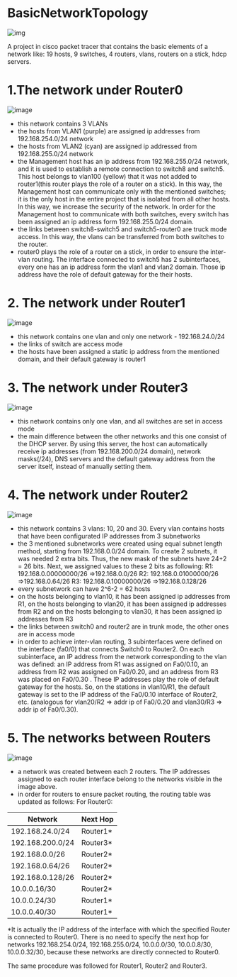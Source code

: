 # BasicNetworkTopology
 ![img](https://github.com/adrianvirlan200/BasicNetworkTopology/assets/74298808/4031cad4-73b5-4a5f-83bf-e1a4bea4a507)
 
 A project in cisco packet tracer that contains the basic elements of a network like: 19 hosts, 9 switches, 4 routers, vlans, routers on a stick, hdcp servers.

# 1.The network under Router0
![image](https://github.com/adrianvirlan200/BasicNetworkTopology/assets/74298808/cdded73e-168f-4323-b469-1dd575885855)

- this network contains 3 VLANs
- the hosts from VLAN1 (purple) are assigned ip addresses from 192.168.254.0/24 network
- the hosts from VLAN2 (cyan) are assigned ip addressed from 192.168.255.0/24 network
- the Management host has an ip address from 192.168.255.0/24 network, and it is used to establish a remote connection to switch8 and switch5. This host belongs to vlan100 (yellow) that it was not added to router1(this router plays the role of a router on a stick). In this way, the Management host can communicate only with the mentioned switches; it is the only host in the entire project that is isolated from all other hosts. In this way, we increase the security of the network. In order for the Management host to communicate with both switches, every switch has been assigned an ip address form 192.168.255.0/24 domain.
- the links between switch8-switch5 and switch5-router0 are truck mode access. In this way, the vlans can be transferred from both switches to the router.
- router0 plays the role of a router on a stick, in order to ensure the inter-vlan routing. The interface connected to switch5 has 2 subinterfaces, every one has an ip address form the vlan1 and vlan2 domain. Those ip address have the role of default gateway for the their hosts.

# 2. The network under Router1
  ![image](https://github.com/adrianvirlan200/BasicNetworkTopology/assets/74298808/5b27ab0f-644a-460f-bdf3-0a54d8a2ab4e)

  - this network contains one vlan and only one network - 192.168.24.0/24
  - the links of switch are access mode
  - the hosts have been assigned a static ip address from the mentioned domain, and their default gateway is router1
 
  # 3. The network under Router3
  ![image](https://github.com/adrianvirlan200/BasicNetworkTopology/assets/74298808/1f549435-5ed8-49d5-b4af-09d4d6eb6849)

- this network contains only one vlan, and all switches are set in access mode
- the main difference between the other networks and this one consist of the DHCP server. By using this server, the host can automatically receive ip addresses (from 192.168.200.0/24 domain), network masks(/24), DNS servers and the default gateway address from the server itself, instead of manually setting them.

# 4. The network under Router2
![image](https://github.com/adrianvirlan200/BasicNetworkTopology/assets/74298808/f41a91f6-0334-4a9d-a1d5-968d8e9bb999)

- this network contains 3 vlans: 10, 20 and 30. Every vlan contains hosts that have been configurated IP addresses from 3 subnetworks
- the 3 mentioned subnetworks were created using equal subnet length method, starting from 192.168.0.0/24 domain. To create 2 subnets, it was needed 2 extra bits. Thus, the new mask of the subnets have 24+2 = 26 bits. Next, we assigned values to these 2 bits as following:
  R1: 192.168.0.00000000/26 =>192.168.0.0/26
  R2: 192.168.0.01000000/26 =>192.168.0.64/26
  R3: 192.168.0.10000000/26 =>192.168.0.128/26
- every subnetwork can have 2^6-2 = 62 hosts
- on the hosts belonging to vlan10, it has been assigned ip addresses from R1, on the hosts belonging to vlan20, it has been assigned ip addresses from R2 and on the hosts belonging to vlan30, it has been assigned ip addresses from R3
- the links between switch0 and router2 are in trunk mode, the other ones are in access mode
- in order to achieve inter-vlan routing, 3 subinterfaces were defined on the interface (fa0/0) that connects Switch0 to Router2. On each subinterface, an IP address from the network corresponding to the vlan was defined: an IP address from R1 was assigned on Fa0/0.10, an address from R2 was assigned on Fa0/0.20, and an address from R3 was placed on Fa0/0.30 . These IP addresses play the role of default gateway for the hosts. So, on the stations in vlan10/R1, the default gateway is set to the IP address of the Fa0/0.10 interface of Router2, etc. (analogous for vlan20/R2 => addr ip of Fa0/0.20 and vlan30/R3 => addr ip of Fa0/0.30).

# 5. The networks between Routers
![image](https://github.com/adrianvirlan200/BasicNetworkTopology/assets/74298808/eba3d024-a30c-409e-a1e0-33a262f6139f)

- a network was created between each 2 routers. The IP addresses assigned to each router interface belong to the networks visible in the image above.
- in order for routers to ensure packet routing, the routing table was updated as follows:
For Router0:

| Network  | Next Hop |
| ------------- | ------------- |
| 192.168.24.0/24  | Router1*  |
| 192.168.200.0/24 | Router3*  |
| 192.168.0.0/26 |Router2*| 
| 192.168.0.64/26 |Router2* | 
| 192.168.0.128/26 |Router2* | 
| 10.0.0.16/30 | Router2* | 
| 10.0.0.24/30 | Router1* |
| 10.0.0.40/30 | Router1* |
*It is actually the IP address of the interface with which the specified Router is connected to Router0.
There is no need to specify the next hop for networks 192.168.254.0/24, 192.168.255.0/24, 10.0.0.0/30, 10.0.0.8/30, 10.0.0.32/30, because these networks are directly connected to Router0.

The same procedure was followed for Router1, Router2 and Router3.
